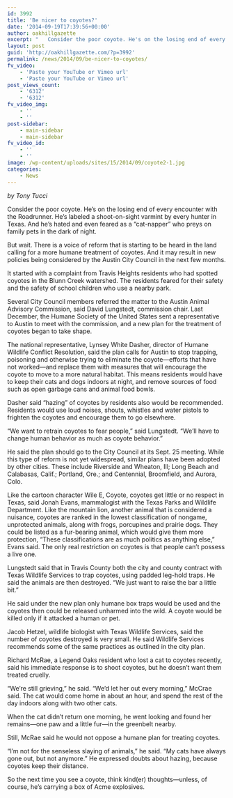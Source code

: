 ```yaml
---
id: 3992
title: 'Be nicer to coyotes?'
date: '2014-09-19T17:39:56+00:00'
author: oakhillgazette
excerpt: "   Consider the poor coyote. He's on the losing end of every encounter with the Roadrunner. He's labeled a shoot-on-sight varmint by every hunter in Texas. And he's hated and even feared as a \"cat-napper\" who preys on family pets in the dark of night.\n\n   But wait. There is a voice of reform that is starting to be heard in the land calling for a more humane treatment of coyotes. And it may result in new policies being considered by the Austin City Council in the next few months.\n\n   It started with a complaint from Travis Heights residents who had spotted coyotes in the Blunn Creek watershed. The residents feared for their safety and the safety of school children who use a nearby park.\n\n   Several City Council members referred the matter to the Austin Animal Advisory Commission, said David Lungstedt, commission chair. Last December, the Humane Society of the United States sent a representative to Austin to meet with the commission, and a new plan for the treatment of coyotes began to take shape."
layout: post
guid: 'http://oakhillgazette.com/?p=3992'
permalink: /news/2014/09/be-nicer-to-coyotes/
fv_video:
    - 'Paste your YouTube or Vimeo url'
    - 'Paste your YouTube or Vimeo url'
post_views_count:
    - '6312'
    - '6312'
fv_video_img:
    - ''
    - ''
post-sidebar:
    - main-sidebar
    - main-sidebar
fv_video_id:
    - ''
    - ''
image: /wp-content/uploads/sites/15/2014/09/coyote2-1.jpg
categories:
    - News
---
```


*by Tony Tucci*

Consider the poor coyote. He’s on the losing end of every encounter with the Roadrunner. He’s labeled a shoot-on-sight varmint by every hunter in Texas. And he’s hated and even feared as a “cat-napper” who preys on family pets in the dark of night.

But wait. There is a voice of reform that is starting to be heard in the land calling for a more humane treatment of coyotes. And it may result in new policies being considered by the Austin City Council in the next few months.

It started with a complaint from Travis Heights residents who had spotted coyotes in the Blunn Creek watershed. The residents feared for their safety and the safety of school children who use a nearby park.

Several City Council members referred the matter to the Austin Animal Advisory Commission, said David Lungstedt, commission chair. Last December, the Humane Society of the United States sent a representative to Austin to meet with the commission, and a new plan for the treatment of coyotes began to take shape.

The national representative, Lynsey White Dasher, director of Humane Wildlife Conflict Resolution, said the plan calls for Austin to stop trapping, poisoning and otherwise trying to eliminate the coyote—efforts that have not worked—and replace them with measures that will encourage the coyote to move to a more natural habitat. This means residents would have to keep their cats and dogs indoors at night, and remove sources of food such as open garbage cans and animal food bowls.

Dasher said “hazing” of coyotes by residents also would be recommended. Residents would use loud noises, shouts, whistles and water pistols to frighten the coyotes and encourage them to go elsewhere.

“We want to retrain coyotes to fear people,” said Lungstedt. “We’ll have to change human behavior as much as coyote behavior.”

He said the plan should go to the City Council at its Sept. 25 meeting. While this type of reform is not yet widespread, similar plans have been adopted by other cities. These include Riverside and Wheaton, Ill; Long Beach and Calabasas, Calif.; Portland, Ore.; and Centennial, Broomfield, and Aurora, Colo.

Like the cartoon character Wile E, Coyote, coyotes get little or no respect in Texas, said Jonah Evans, mammalogist with the Texas Parks and Wildlife Department. Like the mountain lion, another animal that is considered a nuisance, coyotes are ranked in the lowest classification of nongame, unprotected animals, along with frogs, porcupines and prairie dogs. They could be listed as a fur-bearing animal, which would give them more protection, “These classifications are as much politics as anything else,” Evans said. The only real restriction on coyotes is that people can’t possess a live one.

Lungstedt said that in Travis County both the city and county contract with Texas Wildlife Services to trap coyotes, using padded leg-hold traps. He said the animals are then destroyed. “We just want to raise the bar a little bit.”

He said under the new plan only humane box traps would be used and the coyotes then could be released unharmed into the wild. A coyote would be killed only if it attacked a human or pet.

Jacob Hetzel, wildlife biologist with Texas Wildlife Services, said the number of coyotes destroyed is very small. He said Wildlife Services recommends some of the same practices as outlined in the city plan.

Richard McRae, a Legend Oaks resident who lost a cat to coyotes recently, said his immediate response is to shoot coyotes, but he doesn’t want them treated cruelly.

“We’re still grieving,” he said. “We’d let her out every morning,” McCrae said. The cat would come home in about an hour, and spend the rest of the day indoors along with two other cats.

When the cat didn’t return one morning, he went looking and found her remains—one paw and a little fur—in the greenbelt nearby.

Still, McRae said he would not oppose a humane plan for treating coyotes.

“I’m not for the senseless slaying of animals,” he said. “My cats have always gone out, but not anymore.” He expressed doubts about hazing, because coyotes keep their distance.

So the next time you see a coyote, think kind(er) thoughts—unless, of course, he’s carrying a box of Acme explosives.